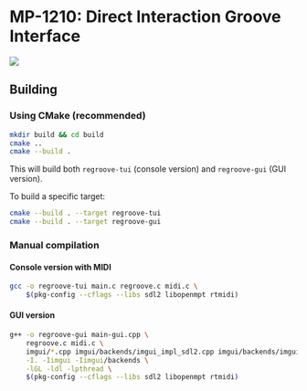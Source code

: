 MP-1210: Direct Interaction Groove Interface
============================================


![](https://avatars.githubusercontent.com/u/236030309?s=400&u=f3b55edae873527de225c234bb4a6680d7e46254&v=4)

## Building

### Using CMake (recommended)

```sh
mkdir build && cd build
cmake ..
cmake --build .
```

This will build both `regroove-tui` (console version) and `regroove-gui` (GUI version).

To build a specific target:
```sh
cmake --build . --target regroove-tui
cmake --build . --target regroove-gui
```

### Manual compilation

#### Console version with MIDI

```sh
gcc -o regroove-tui main.c regroove.c midi.c \
    $(pkg-config --cflags --libs sdl2 libopenmpt rtmidi)
```

#### GUI version

```sh
g++ -o regroove-gui main-gui.cpp \
    regroove.c midi.c \
    imgui/*.cpp imgui/backends/imgui_impl_sdl2.cpp imgui/backends/imgui_impl_opengl2.cpp \
    -I. -Iimgui -Iimgui/backends \
    -lGL -ldl -lpthread \
    $(pkg-config --cflags --libs sdl2 libopenmpt rtmidi)
```


